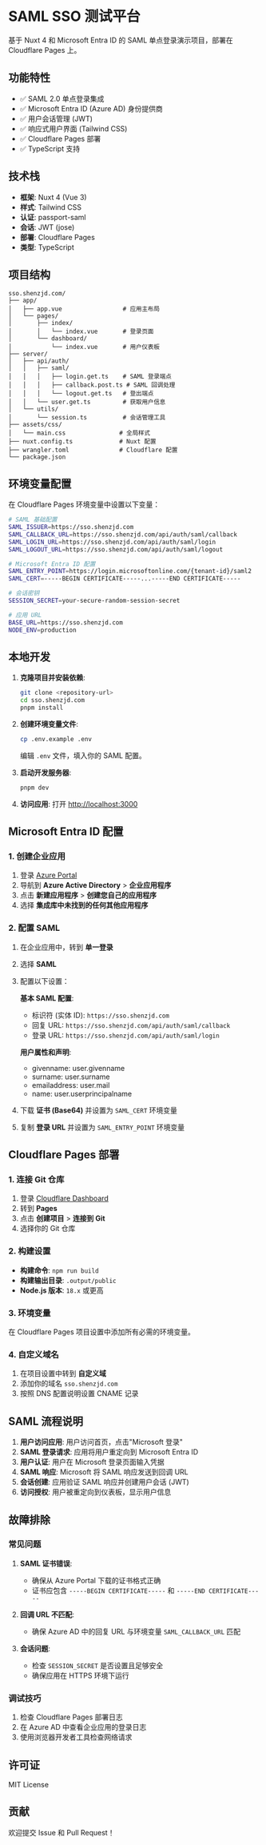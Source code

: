 # SAML SSO 测试平台

基于 Nuxt 4 和 Microsoft Entra ID 的 SAML 单点登录演示项目，部署在 Cloudflare Pages 上。

## 功能特性

- ✅ SAML 2.0 单点登录集成
- ✅ Microsoft Entra ID (Azure AD) 身份提供商
- ✅ 用户会话管理 (JWT)
- ✅ 响应式用户界面 (Tailwind CSS)
- ✅ Cloudflare Pages 部署
- ✅ TypeScript 支持

## 技术栈

- **框架**: Nuxt 4 (Vue 3)
- **样式**: Tailwind CSS
- **认证**: passport-saml
- **会话**: JWT (jose)
- **部署**: Cloudflare Pages
- **类型**: TypeScript

## 项目结构

```
sso.shenzjd.com/
├── app/
│   ├── app.vue                 # 应用主布局
│   └── pages/
│       ├── index/
│       │   └── index.vue       # 登录页面
│       └── dashboard/
│           └── index.vue       # 用户仪表板
├── server/
│   ├── api/auth/
│   │   ├── saml/
│   │   │   ├── login.get.ts    # SAML 登录端点
│   │   │   ├── callback.post.ts # SAML 回调处理
│   │   │   └── logout.get.ts   # 登出端点
│   │   └── user.get.ts         # 获取用户信息
│   └── utils/
│       └── session.ts          # 会话管理工具
├── assets/css/
│   └── main.css               # 全局样式
├── nuxt.config.ts             # Nuxt 配置
├── wrangler.toml              # Cloudflare 配置
└── package.json
```

## 环境变量配置

在 Cloudflare Pages 环境变量中设置以下变量：

```bash
# SAML 基础配置
SAML_ISSUER=https://sso.shenzjd.com
SAML_CALLBACK_URL=https://sso.shenzjd.com/api/auth/saml/callback
SAML_LOGIN_URL=https://sso.shenzjd.com/api/auth/saml/login
SAML_LOGOUT_URL=https://sso.shenzjd.com/api/auth/saml/logout

# Microsoft Entra ID 配置
SAML_ENTRY_POINT=https://login.microsoftonline.com/{tenant-id}/saml2
SAML_CERT=-----BEGIN CERTIFICATE-----...-----END CERTIFICATE-----

# 会话密钥
SESSION_SECRET=your-secure-random-session-secret

# 应用 URL
BASE_URL=https://sso.shenzjd.com
NODE_ENV=production
```

## 本地开发

1. **克隆项目并安装依赖**:

   ```bash
   git clone <repository-url>
   cd sso.shenzjd.com
   pnpm install
   ```

2. **创建环境变量文件**:

   ```bash
   cp .env.example .env
   ```

   编辑 `.env` 文件，填入你的 SAML 配置。

3. **启动开发服务器**:

   ```bash
   pnpm dev
   ```

4. **访问应用**:
   打开 <http://localhost:3000>

## Microsoft Entra ID 配置

### 1. 创建企业应用

1. 登录 [Azure Portal](https://portal.azure.com)
2. 导航到 **Azure Active Directory** > **企业应用程序**
3. 点击 **新建应用程序** > **创建您自己的应用程序**
4. 选择 **集成库中未找到的任何其他应用程序**

### 2. 配置 SAML

1. 在企业应用中，转到 **单一登录**
2. 选择 **SAML**
3. 配置以下设置：

   **基本 SAML 配置**:
   - 标识符 (实体 ID): `https://sso.shenzjd.com`
   - 回复 URL: `https://sso.shenzjd.com/api/auth/saml/callback`
   - 登录 URL: `https://sso.shenzjd.com/api/auth/saml/login`

   **用户属性和声明**:
   - givenname: user.givenname
   - surname: user.surname
   - emailaddress: user.mail
   - name: user.userprincipalname

4. 下载 **证书 (Base64)** 并设置为 `SAML_CERT` 环境变量
5. 复制 **登录 URL** 并设置为 `SAML_ENTRY_POINT` 环境变量

## Cloudflare Pages 部署

### 1. 连接 Git 仓库

1. 登录 [Cloudflare Dashboard](https://dash.cloudflare.com)
2. 转到 **Pages**
3. 点击 **创建项目** > **连接到 Git**
4. 选择你的 Git 仓库

### 2. 构建设置

- **构建命令**: `npm run build`
- **构建输出目录**: `.output/public`
- **Node.js 版本**: `18.x` 或更高

### 3. 环境变量

在 Cloudflare Pages 项目设置中添加所有必需的环境变量。

### 4. 自定义域名

1. 在项目设置中转到 **自定义域**
2. 添加你的域名 `sso.shenzjd.com`
3. 按照 DNS 配置说明设置 CNAME 记录

## SAML 流程说明

1. **用户访问应用**: 用户访问首页，点击"Microsoft 登录"
2. **SAML 登录请求**: 应用将用户重定向到 Microsoft Entra ID
3. **用户认证**: 用户在 Microsoft 登录页面输入凭据
4. **SAML 响应**: Microsoft 将 SAML 响应发送到回调 URL
5. **会话创建**: 应用验证 SAML 响应并创建用户会话 (JWT)
6. **访问授权**: 用户被重定向到仪表板，显示用户信息

## 故障排除

### 常见问题

1. **SAML 证书错误**:
   - 确保从 Azure Portal 下载的证书格式正确
   - 证书应包含 `-----BEGIN CERTIFICATE-----` 和 `-----END CERTIFICATE-----`

2. **回调 URL 不匹配**:
   - 确保 Azure AD 中的回复 URL 与环境变量 `SAML_CALLBACK_URL` 匹配

3. **会话问题**:
   - 检查 `SESSION_SECRET` 是否设置且足够安全
   - 确保应用在 HTTPS 环境下运行

### 调试技巧

1. 检查 Cloudflare Pages 部署日志
2. 在 Azure AD 中查看企业应用的登录日志
3. 使用浏览器开发者工具检查网络请求

## 许可证

MIT License

## 贡献

欢迎提交 Issue 和 Pull Request！
